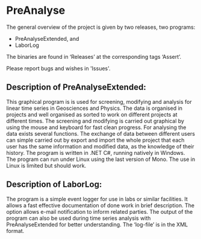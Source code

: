 # PreAnalyse

The general overview of the project is given by two releases, two programs:
- PreAnalyseExtended, and
- LaborLog

The binaries are found in ‘Releases’ at the corresponding tags ‘Assert’.

Please report bugs and wishes in 'Issues'.

Description of PreAnalyseExtended:
------------------------------------------------
This graphical program is is used for screening, modifying and analysis for linear time series in Geosciences and Physics. The data is organised in projects and well organised as sorted to work on different projects at different times. The screening and modifying is carried out graphical by using the mouse and keyboard for fast clean progress. For analysing the data exists several functions. The exchange of data between different users can simple carried out by export and import the whole project that each user has the same information and modified data, as the knowledge of their history.
The program is written in .NET C#, running natively in Windows. The program can run under Linux using the last version of Mono. The use in Linux is limited but should work.


Description of LaborLog:
---------------------------------
The program is a simple event logger for use in labs or similar facilities. It allows a fast effective documentation of done work in brief description. The option allows e-mail notification to inform related parties. 
The output of the program can also be used during time series analysis with PreAnalyseExtended for better understanding. The ‘log-file’ is in the XML format.

